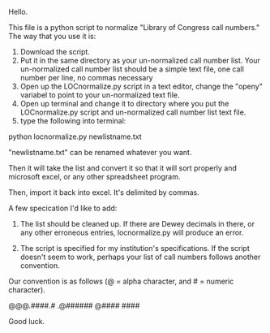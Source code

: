 Hello.

This file is a python script to normalize "Library of Congress call numbers." The way that you use it is:
1. Download the script.
2. Put it in the same directory as your un-normalized call number list.  Your un-normalized call number list should be a simple text file, one call number per line, no commas necessary
3. Open up the LOCnormalize.py script in a text editor, change the "openy" variabel to point to your un-normalized text file.
4. Open up terminal and change it to directory where you put the LOCnormalize.py script and un-normalized call number list text file.
5. type the following into terminal:

python locnormalize.py newlistname.txt

"newlistname.txt" can be renamed whatever you want.

Then it will take the list and convert it so that it will sort properly and microsoft excel, or any other spreadsheet program.

Then, import it back into excel.  It's delimited by commas.

A few specication I'd like to add:

1. The list should be cleaned up.  If there are Dewey decimals in there, or any other erroneous entries, locnormalize.py will produce an error.

2.  The script is specified for my institution's specifications.  If the script doesn't seem to work, perhaps your list of call numbers follows another convention. 

 Our convention is as follows (@ = alpha character, and # = numeric character).
 

 @@@.####.# .@###### @#### ####


Good luck.
